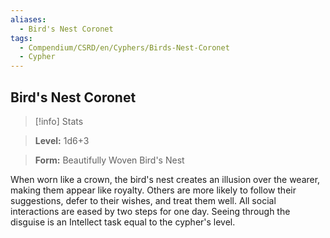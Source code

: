 ```yaml
---
aliases:
  - Bird's Nest Coronet
tags:
  - Compendium/CSRD/en/Cyphers/Birds-Nest-Coronet
  - Cypher
---
```

  
    
## Bird's Nest Coronet    
>[!info] Stats    
> **Level:** 1d6+3    
> **Form:** Beautifully Woven Bird's Nest  
    
When worn like a crown, the bird's nest creates an illusion over the wearer, making them appear like royalty. Others are more likely to follow their suggestions, defer to their wishes, and treat them well. All social interactions are eased by two steps for one day. Seeing through the disguise is an Intellect task equal to the cypher's level.